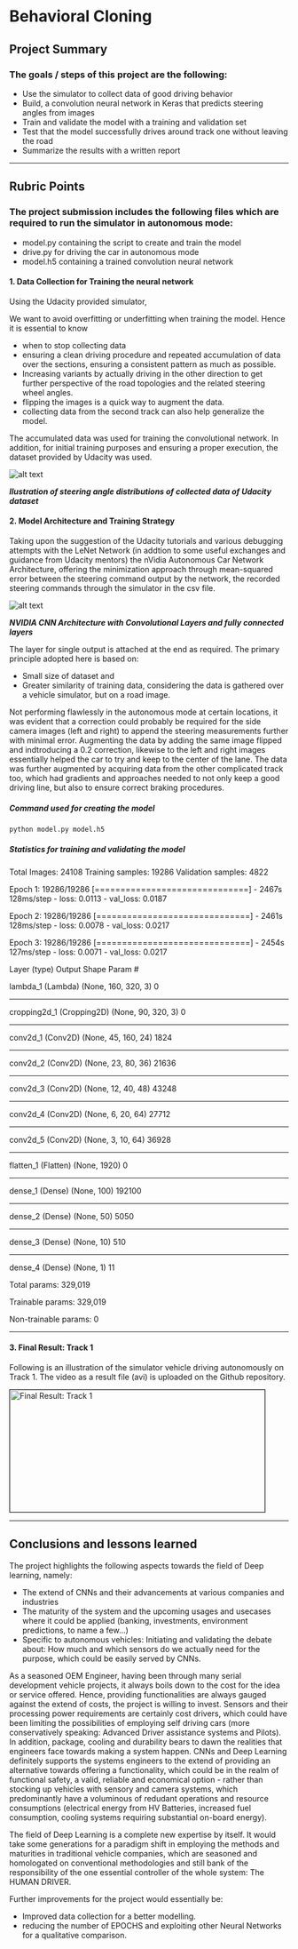 # **Behavioral Cloning** 

## Project Summary

### The goals / steps of this project are the following:

* Use the simulator to collect data of good driving behavior
* Build, a convolution neural network in Keras that predicts steering angles from images
* Train and validate the model with a training and validation set
* Test that the model successfully drives around track one without leaving the road
* Summarize the results with a written report
---

[//]: # (Image References)

[image1]: ./examples/placeholder.png "Model Visualization"
[image2]: ./WriteUpImages/WriteUp_SteeringDistribution.png "Steering Angles Distributions"
[image3]: ./WriteUpImages/WriteUp_NVIDIA_CnnArchitecture.png "NVIDIA CNN Architecture"
[image4]: ./WriteUpImages/WriteUp_AutonomousDrivingImage.PNG "Autonomous Driving Track 1"
[image5]: ./examples/placeholder_small.png "Recovery Image"
[image6]: ./examples/placeholder_small.png "Normal Image"
[image7]: ./examples/placeholder_small.png "Flipped Image"

## Rubric Points
### The project submission includes the following files which are required to run the simulator in autonomous mode: 

* model.py containing the script to create and train the model
* drive.py for driving the car in autonomous mode
* model.h5 containing a trained convolution neural network 

#### 1. Data Collection for Training the neural network
Using the Udacity provided simulator, 

We want to avoid overfitting or underfitting when training the model. Hence it is essential to know

* when to stop collecting data
* ensuring a clean driving procedure and repeated accumulation of data over the sections, ensuring a consistent pattern as much as possible.
* Increasing variants by actually driving in the other direction to get further perspective of the road topologies and the related steering wheel angles.
* flipping the images is a quick way to augment the data.
* collecting data from the second track can also help generalize the model.

The accumulated data was used for training the convolutional network. In addition, for initial training purposes and ensuring a proper execution, the dataset provided by Udacity was used.

![alt text][image2]

***Ilustration of steering angle distributions of collected data of Udacity dataset***

#### 2. Model Architecture and Training Strategy
Taking upon the suggestion of the Udacity tutorials and various debugging attempts with the LeNet Network (in addtion to some useful exchanges and guidance from Udacity mentors) the nVidia Autonomous Car Network Architecture, offering the minimization approach through mean-squared error between the steering command output by the network, the recorded steering commands through the simulator in the csv file.

![alt text][image3]

***NVIDIA CNN Architecture with Convolutional Layers and fully connected layers***

The layer for single output is attached at the end as required. The primary principle adopted here is based on:
* Small size of dataset and 
* Greater similarity of training data, considering the data is gathered over a vehicle simulator, but on a road image.

Not performing flawlessly in the autonomous mode at certain locations, it was evident that a correction could probably be required for the side camera images (left and right) to append the steering measurements further with minimal error. Augmenting the data by adding the same image flipped and indtroducing a 0.2 correction, likewise to the left and right images essentially helped the car to try and keep to the center of the lane.
The data was further augmented by acquiring data from the other complicated track too, which had gradients and approaches needed to not only keep a good driving line, but also to ensure correct braking procedures.

##### Command used for creating the model #####
```sh
python model.py model.h5
```
##### Statistics for training and validating the model
Total Images: 24108
Training samples: 19286
Validation samples: 4822

Epoch 1:
19286/19286 [==============================] - 2467s 128ms/step - loss: 0.0113 - val_loss: 0.0187

Epoch 2:
19286/19286 [==============================] - 2461s 128ms/step - loss: 0.0078 - val_loss: 0.0217

Epoch 3:
19286/19286 [==============================] - 2454s 127ms/step - loss: 0.0071 - val_loss: 0.0217

Layer (type)                 Output Shape              Param #   

lambda_1 (Lambda)            (None, 160, 320, 3)       0         
_________________________________________________________________
cropping2d_1 (Cropping2D)    (None, 90, 320, 3)        0         
_________________________________________________________________
conv2d_1 (Conv2D)            (None, 45, 160, 24)       1824      
_________________________________________________________________
conv2d_2 (Conv2D)            (None, 23, 80, 36)        21636     
_________________________________________________________________
conv2d_3 (Conv2D)            (None, 12, 40, 48)        43248     
_________________________________________________________________
conv2d_4 (Conv2D)            (None, 6, 20, 64)         27712     
_________________________________________________________________
conv2d_5 (Conv2D)            (None, 3, 10, 64)         36928     
_________________________________________________________________
flatten_1 (Flatten)          (None, 1920)              0         
_________________________________________________________________
dense_1 (Dense)              (None, 100)               192100    
_________________________________________________________________
dense_2 (Dense)              (None, 50)                5050      
_________________________________________________________________
dense_3 (Dense)              (None, 10)                510       
_________________________________________________________________
dense_4 (Dense)              (None, 1)                 11        

Total params: 329,019

Trainable params: 329,019

Non-trainable params: 0
_________________________________________________________________

#### 3. Final Result: Track 1

Following is an illustration of the simulator vehicle driving autonomously on Track 1. The video as a result file (avi) is uploaded on the Github repository.

<a href="https://youtu.be/BYOy_TRDy3c" target="_blank"><img src="https://i9.ytimg.com/vi/BYOy_TRDy3c/mq2.jpg?sqp=CJWwiu8F&rs=AOn4CLAudyRSZP7uzuBo_BM3bTgsVtkA1A" 
alt="Final Result: Track 1" width="460" height="220" border="1" /></a>

---
## Conclusions and lessons learned

The project highlights the following aspects towards the field of Deep learning, namely:
* The extend of CNNs and their advancements at various companies and industries
* The maturity of the system and the upcoming usages and usecases where it could be applied (banking, investments, environment predictions, to name a few...)
* Specific to autonomous vehicles: Initiating and validating the debate about: How much and which sensors do we actually need for the purpose, which could be easily served by CNNs.

As a seasoned OEM Engineer, having been through many serial development vehicle projects, it always boils down to the cost for the idea or service offered. Hence, providing functionalities are always gauged against the extend of costs, the project is willing to invest.
Sensors and their processing power requirements are certainly cost drivers, which could have been limiting the possibilities of employing self driving cars (more conservatively speaking: Advanced Driver assistance systems and Pilots). In addition, package, cooling and durability bears to dawn the realities that engineers face towards making a system happen.
CNNs and Deep Learning definitely supports the systems engineers to the extend of providing an alternative towards offering a functionality, which could be in the realm of functional safety, a valid, reliable and economical option - rather than stocking up vehicles with sensory and camera systems, which predominantly have a voluminous of redudant operations and resource consumptions (electrical energy from HV Batteries, increased fuel consumption, cooling systems requiring substantial on-board energy).

The field of Deep Learning is a complete new expertise by itself. It would take some generations for a paradigm shift in employing the methods and maturities in traditional vehicle companies, which are seasoned and homologated on conventional methodologies and still bank of the responsibility of the one essential controller of the whole system: The HUMAN DRIVER.

Further improvements for the project would essentially be:
* Improved data collection for a better modelling.
* reducing the number of EPOCHS and exploiting other Neural Networks for a qualitative comparison.